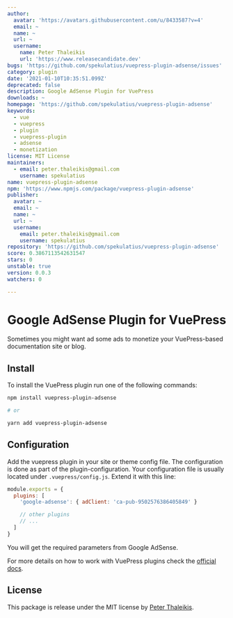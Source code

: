 ```yaml
---
author:
  avatar: 'https://avatars.githubusercontent.com/u/8433587?v=4'
  email: ~
  name: ~
  url: ~
  username:
    name: Peter Thaleikis
    url: 'https://www.releasecandidate.dev'
bugs: 'https://github.com/spekulatius/vuepress-plugin-adsense/issues'
category: plugin
date: '2021-01-10T10:35:51.099Z'
deprecated: false
description: Google AdSense Plugin for VuePress
downloads: ~
homepage: 'https://github.com/spekulatius/vuepress-plugin-adsense'
keywords:
  - vue
  - vuepress
  - plugin
  - vuepress-plugin
  - adsense
  - monetization
license: MIT License
maintainers:
  - email: peter.thaleikis@gmail.com
    username: spekulatius
name: vuepress-plugin-adsense
npm: 'https://www.npmjs.com/package/vuepress-plugin-adsense'
publisher:
  avatar: ~
  email: ~
  name: ~
  url: ~
  username:
    email: peter.thaleikis@gmail.com
    username: spekulatius
repository: 'https://github.com/spekulatius/vuepress-plugin-adsense'
score: 0.3867113542631547
stars: 0
unstable: true
version: 0.0.3
watchers: 0

---
```


# Google AdSense Plugin for VuePress

Sometimes you might want ad some ads to monetize your VuePress-based documentation site or blog.


## Install

To install the VuePress plugin run one of the following commands:

```sh
npm install vuepress-plugin-adsense

# or

yarn add vuepress-plugin-adsense
```


## Configuration

Add the vuepress plugin in your site or theme config file. The configuration is done as part of the plugin-configuration. Your configuration file is usually located under `.vuepress/config.js`. Extend it with this line:

```js
module.exports = {
  plugins: [
    'google-adsense': { adClient: 'ca-pub-9502576386405849' }

    // other plugins
    // ...
  ]
}
```

You will get the required parameters from Google AdSense.

For more details on how to work with VuePress plugins check the [official docs](https://vuepress.vuejs.org/plugin/using-a-plugin.html).


## License

This package is release under the MIT license by [Peter Thaleikis](https://releasecandidate.dev/).
